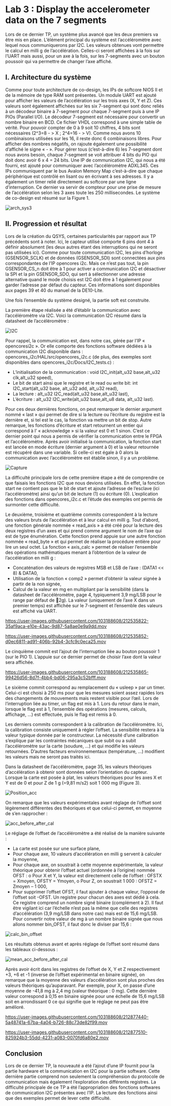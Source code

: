 <h1>Lab 3 : Display the accelerometer data on the 7 segments</h1>

Lors de ce dernier TP, un système plus avancé que les deux premiers va être mis en place. L’élément principal du système est l’accéléromètre avec lequel nous communiquerons par I2C. Les valeurs obtenues vont permettre le calcul en milli g de l’accélération. Celles-ci seront affichées à la fois sur l’UART mais aussi, pour un axe à la fois, sur les 7-segments avec un bouton poussoir qui va permettre de changer l’axe affiché. 


<h2>I.	Architecture du système</h2>

Comme pour toute architecture de co-design, les IPs de softcore NIOS II et de la mémoire de type RAM sont présentes. Un module UART est ajouté pour afficher les valeurs de l’accélération sur les trois axes (X, Y et Z). Ces valeurs sont également affichées sur les six 7-segment qui sont donc reliés à un décodeur binaire à 7-segment pour chaque 7-segment puis à une IP PIOs (Parallel I/O). Le décodeur 7-segment est nécessaire pour convertir un nombre binaire en BCD. Ce fichier VHDL correspond à une simple table de vérité. Pour pouvoir compter de 0 à 9 soit 10 chiffres, 4 bits sont nécessaires (2^3=8 - > X ; 2^4=16 - > V). Comme nous avons 10 combinaisons utilisées sur les 16, il reste donc 6 combinaisons libres. Pour afficher des nombres négatifs, on rajoute également une possibilité d’affiché le signe « - ».  Pour gérer tous (c’est-à-dire 6) les 7-segment dont nous avons besoin, chaque 7-segment se voit attribuer 4 bits du PIO qui doit donc avoir 6 x 4 = 24 bits. Une IP de communication I2C, qui nous a été fourni, est ajouté pour communiquer avec l’accéléromètre ADXL345. Ces IPs communiquent par le bus Avalon Memory Map c’est-à-dire que chaque périphérique est contrôlé en lisant ou en écrivant à ses adresses. Il y a également un timer relié directement au softcore par une ligne d’interruption. Ce dernier va servir de compteur pour une prise de mesure de l’accélération selon les 3 axes toute les 250 millisecondes. Le système de co-design est résumé sur la Figure 1.  

![arch_sys3](https://user-images.githubusercontent.com/103188608/212535648-385c2efc-a917-499e-991c-5a27e5c678ca.png)


<h2>II.	Progression et résultat</h2>

Lors de la création du QSYS, certaines particularités par rapport aux TP précédents sont à noter. Ici, le capteur utilisé comporte 6 pins dont 4 à définir absolument (les deux autres étant des interruptions qui ne seront pas utilisées ici). Comme pour toute communication I2C, les pins d’horloge (GSENSOR_SCLK) et de données (GSENSOR_SDI) sont connectées aux pins correspondantes de l’IP opencores i2c. Mais ce n’est pas tout, la pin GSENSOR_CS_n doit être à 1 pour activer a communication I2C et désactiver la SPI et la pin GSENSOR_SDO, qui sert à sélectionner une adresse alternative quand le mode choisis est I2C doit être à 1 également pour garder l’adresse par défaut du capteur. Ces informations sont disponibles aux pages 39 et 40 du manuel de la DE10-Lite.

Une fois l’ensemble du système designé, la partie soft est construite.

La première étape réalisée a été d’établir la communication avec l’accéléromètre via I2C. Voici la communication I2C résumé dans la datasheet de l’accéléromètre :

![I2C](https://user-images.githubusercontent.com/103188608/212663096-04248e05-f540-4c31-9b4a-56a53f6bc39d.png)

Pour rappel, la communication est, dans notre cas, gérée par l’IP « opencoresi2c ». Or elle comporte des fonctions software dédiées à la communication I2C disponible dans : opencores_i2c/HAL/src/opencores_i2c.c (de plus, des exemples sont disponibles dans opencores_i2c/Docs/I2C_tests.c) :
-	L’initialisation de la communication : void I2C_init(alt_u32 base,alt_u32 clk,alt_u32 speed),
-	Le bit de start ainsi que le registre et le read ou write bit: int I2C_start(alt_u32 base, alt_u32 add, alt_u32 read),
-	La lecture : alt_u32 I2C_read(alt_u32 base,alt_u32 last),
-	L’écriture : alt_u32 I2C_write(alt_u32 base,alt_u8 data, alt_u32 last).

Pour ces deux dernières fonctions, on peut remarquer le dernier argument nommé « last » qui permet de dire si la lecture ou l’écriture du registre est la dernière et, si tel est le cas, la fonction va mettre un bit de stop. Autre remarque, les fonctions d’écriture et start retournent un entier qui correspond à l’ « acknowledge » si la valeur est 0 et 1 sinon. C’est ce dernier point qui nous a permis de vérifier la communication entre le FPGA et l’accéléromètre. Après avoir initialisé la communication, la fonction start est lancée en mode écriture (dernier argument à 0) et la valeur retournée est récupéré dans une variable. Si celle-ci est égale à 0 alors la communication avec l’accéléromètre est établie sinon, il y a un problème.

![Capture](https://user-images.githubusercontent.com/103188608/212713493-578d560d-42e6-46ab-b77e-30a30cb24dc1.PNG)

La difficulté principale lors de cette première étape a été de comprendre ce que faisais les fonctions I2C que nous devions utilisées. En effet, la fonction start ne contient pas que le bit de start et ajoute l’adresse de l’esclave (ici l’accéléromètre) ainsi qu’un bit de lecture (1) ou écriture (0). L’explication des fonctions dans opencores_i2c.c et l’étude des exemples ont permis de surmonter cette difficulté.


Le deuxième, troisième et quatrième commits correspondent à la lecture des valeurs bruts de l’accélération et à leur calcul en milli g. Tout d’abord, une fonction générale nommée « read_axis » a été créé pour la lecture des deux registres d’un axes et qui prend comme argument le nom de l’axe qui est de type énumération. Cette fonction prend appuie sur une autre fonction nommée « read_byte » et qui permet de réaliser la procédure entière pour lire un seul octet. La fonction « axis_calc » permet de réaliser l’ensemble des opérations mathématiques menant à l’obtention de la valeur de l’accélération en milli g :
-	Concaténation des valeurs de registres MSB et LSB de l’axe : (DATA1 << 8) & DATA0,
-	Utilisation de la fonction « comp2 » permet d’obtenir la valeur signée à partir de la non signée,
-	Calcul de la valeur en mg en multipliant par la sensibilité (dans la datasheet de l’accéléromètre, page 4, typiquement 3,9 mg/LSB pour le range par défaut de 2g).
La valeur (uniquement de l’axe X dans un premier temps) est affichée sur le 7-segment et l’ensemble des valeurs est affiché via UART.

https://user-images.githubusercontent.com/103188608/212535822-35af9aca-e10e-43ac-9d87-5a8ae0e9a9dd.mov

https://user-images.githubusercontent.com/103188608/212535852-d0ec6811-ad91-406b-92b4-3cfc9c0eca25.mov


Le cinquième commit est l’ajout de l’interruption liée au bouton poussoir 1 (sur le PIO 1). L’appuie sur ce dernier permet de choisir l’axe dont la valeur sera affichée.

https://user-images.githubusercontent.com/103188608/212535865-99426d56-8d7f-4bb4-bd06-295a3c52bfff.mov


Le sixième commit correspond au remplacement du « usleep » par un timer. Celui-ci est choisi à 250 ms pour que les mesures soient assez rapides lors des changements de mouvements mais restent visible pour l’œil. Lors de l’interruption liée au timer, un flag est mis à 1. Lors du retour dans le main, lorsque le flag est à 1, l’ensemble des opérations (mesures, calculs, affichage, …) est effectuée, puis le flag est remis à 0.


Les derniers commits correspondent à la calibration de l’accéléromètre. Ici, la calibration consiste uniquement à régler l’offset. La sensibilité restera à la valeur typique donnée par le constructeur. La nécessité d’une calibration s’explique par les contraintes mécaniques que subit ou a subit l’accéléromètre sur la carte (soudure, …) et qui modifie les valeurs retournées. D’autres facteurs environnementaux (température, …) modifient les valeurs mais ne seront pas traités ici.

Dans la datasheet de l’accéléromètre, page 35, les valeurs théoriques d’accélération à obtenir sont données selon l’orientation du capteur. Lorsque la carte est posée à plat, les valeurs théoriques pour les axes X et Y est de 0 et pour Z de 1 g (=9,81 m/s2) soit 1 000 mg (Figure 3).

![Position_acc](https://user-images.githubusercontent.com/103188608/212972701-1892277d-34e6-4041-9ed3-9c29438a1077.png)

On remarque que les valeurs expérimentales avant réglage de l’offset sont légèrement différentes des théoriques et que celui-ci permet, en moyenne de s’en rapprocher :

![acc_before_after_cal](https://user-images.githubusercontent.com/103188608/212972898-671c0b06-a5eb-4f46-a1ed-e0f021d4610f.png)

Le réglage de l’offset de l’accéléromètre a été réalisé de la manière suivante : 
-	La carte est posée sur une surface plane,
-	Pour chaque axe, 10 valeurs d’accélération en milli g servent à calculer la moyenne,
-	Pour chaque axe, on soustrait à cette moyenne expérimentale, la valeur théorique pour obtenir l’offset actuel (ordonnée à l’origine) nommée OFST :
o	Pour X et Y, la valeur est directement celle de l’offset : OFSTX = Xmoyen, OFSTY = Ymoyen,
o	Pour Z, on soustrait 1 000 : OFSTZ = Zmoyen – 1 000,
-	Pour supprimer l’offset OFST, il faut ajouter à chaque valeur, l’opposé de l’offset soit -OFST. Un registre pour chacun des axes est dédié à cela. Ce registre comprend un nombre signé binaire (complément à 2). Il faut être vigilant ici car l’échelle n’est pas la même que celle des registres d’accélération (3,9 mg/LSB dans notre cas) mais est de 15,6 mg/LSB. Pour convertir notre valeur de mg à un nombre binaire signée que nous allons nommer bin_OFST, il faut donc le diviser par 15,6 :

![calc_bin_offset](https://user-images.githubusercontent.com/103188608/212973090-4c994f9d-6aa1-4289-a59d-92e2087a77a3.png)

Les résultats obtenus avant et après réglage de l’offset sont résumé dans les tableaux ci-dessous :

![mean_acc_before_after_cal](https://user-images.githubusercontent.com/103188608/212973247-23a012a8-527c-46da-a192-24abc37af1c9.png)

Après avoir écrit dans les registres de l’offset de X, Y et Z respectivement +3, +6 et -1 (inverse de l’offset expérimental en binaire signée), on remarque que la moyenne des valeurs d’accélération sont plus proches des valeurs théoriques qu’auparavant. Par exemple, pour X, on passe d’une moyenne de -41,8 mg à 2,4 mg (valeur théorique : 0 mg). Cette dernière valeur correspond à 0,15 en binaire signée pour une échelle de 15,6 mg/LSB soit en arrondissant 0 ce qui signifie que le réglage ne peut pas être amélioré.

https://user-images.githubusercontent.com/103188608/212877440-5a48741a-67ba-4a04-b726-88c73de82f99.mov

https://user-images.githubusercontent.com/103188608/212877510-825924b3-55dd-4231-a083-0070fd6a80e2.mov


<h2>Conclusion</h2>

Lors de ce dernier TP, la nouveauté a été l’ajout d’une IP fournit pour la partie hardware et la communication en I2C pour la partie software. Cette dernière partie comprend non seulement la compréhension du protocole de communication mais également l’exploration des différents registres.
La difficulté principale de ce TP a été l’appropriation des fonctions softwares de communication I2C présentes avec l’IP. La lecture des fonctions ainsi que des exemples permet de lever cette difficulté.

